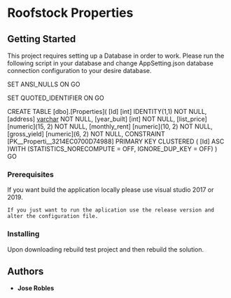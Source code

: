 # Roofstock Properties


## Getting Started

This project requires setting up a Database in order to work. Please run the following script in your database and change AppSetting.json database connection configuration to your desire database.

SET ANSI_NULLS ON
GO

SET QUOTED_IDENTIFIER ON
GO

CREATE TABLE [dbo].[Properties](
	[Id] [int] IDENTITY(1,1) NOT NULL,
	[address] [varchar](150) NOT NULL,
	[year_built] [int] NOT NULL,
	[list_price] [numeric](15, 2) NOT NULL,
	[monthly_rent] [numeric](10, 2) NOT NULL,
	[gross_yield] [numeric](6, 2) NOT NULL,
 CONSTRAINT [PK__Properti__3214EC0700D74988] PRIMARY KEY CLUSTERED 
(
	[Id] ASC
)WITH (STATISTICS_NORECOMPUTE = OFF, IGNORE_DUP_KEY = OFF)
)
GO


### Prerequisites

If you want build the application locally please use visual studio 2017 or 2019.

```
If you just want to run the aplication use the release version and alter the configuration file.
```

### Installing

Upon downloading rebuild test project and then rebuild the solution. 


## Authors

* **Jose Robles**

